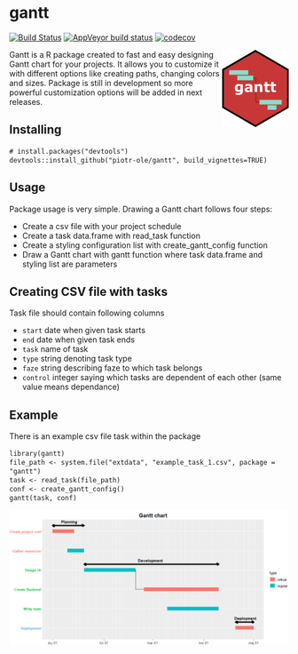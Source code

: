 # gantt

[![Build Status](https://travis-ci.org/piotr-ole/gantt.png?branch=master)](https://travis-ci.org/piotr-ole/gantt)
[![AppVeyor build status](https://ci.appveyor.com/api/projects/status/github/piotr-ole/gantt?branch=master&svg=true)](https://ci.appveyor.com/project/piotr-ole/gantt)
[![codecov](https://codecov.io/gh/piotr-ole/gantt/branch/master/graph/badge.svg)](https://codecov.io/gh/piotr-ole/gantt)

<img src = "man/images/logo.png" align = "right" width="120"/>

Gantt is a R package created to fast and easy designing Gantt chart for your projects. It allows you to customize it with different options like creating paths, changing colors and sizes. Package is still in development so more powerful customization options will be added in next releases.

## Installing

    # install.packages("devtools")
    devtools::install_github("piotr-ole/gantt", build_vignettes=TRUE)
    
## Usage

Package usage is very simple. Drawing a Gantt chart follows four steps:
* Create a csv file with your project schedule
* Create a task data.frame with read_task function
* Create a styling configuration list with create_gantt_config function
* Draw a Gantt chart with gantt function where task data.frame and styling list are parameters

## Creating CSV file with tasks

Task file should contain following columns
* `start` date when given task starts
* `end` date when given task ends
* `task` name of task
* `type` string denoting task type
* `faze` string describing faze to which task belongs
* `control` integer saying which tasks are dependent of each other (same value means dependance)

## Example

There is an example csv file task within the package

    library(gantt)
    file_path <- system.file("extdata", "example_task_1.csv", package = "gantt")
    task <- read_task(file_path)
    conf <- create_gantt_config()
    gantt(task, conf)

<img src = "man/images/example_gantt_1.png" align = "center"/>